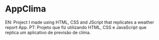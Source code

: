 # AppClima
EN: Project I made using HTML, CSS and JScript that replicates a weather report App.    PT: Projeto que fiz utilizando HTML, CSS e JavaScript que replica um aplicativo de previsão de clima.
